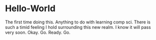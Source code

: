 # Hello-World
The first time doing this. Anything to do with learning comp sci.
There is such a timid feeling I hold surrounding this new realm. I know it will pass very soon. 
Okay. Go.
Ready. Go.
